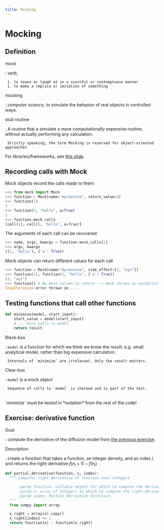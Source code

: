 ```yaml
---
title: Mocking
---
```


Mocking
=======

Definition
----------

<div align="left">
mock

:    *verb*,

     1. to tease or laugh at in a scornful or contemptuous manner
     1. to make a replica or imitation of something

<div class="fragment roll-in">
mocking

:    *computer science*, to simulate the behavior of real objects in controlled ways.
</div>

<div class="fragment roll-in">
stub routine

:    A routine that a simulate a more computationally expensive routine, without actually performing
     any calculation.

     Strictly speaking, the term Mocking is reserved for object-oriented approaches
</div>

For libraries/frameworks, see [this slide](#/MockingFrameworks).
</div>

Recording calls with Mock
-------------------------

<div align="left">
Mock objects record the calls made to them:

``` python
>>> from mock import Mock
>>> function = Mock(name="myroutine", return_value=2)
>>> function(1)
2
>>> function(5, "hello", a=True)
2
>>> function.mock_calls
[call(1), call(5, 'hello', a=True)]
```

The arguments of each call can be recovered

``` python
>>> name, args, kwargs = function.mock_calls[1]
>>> args, kwargs
((1, 'hello'), {'a': True})
```

Mock objects can return different values for each call

``` python
>>> function = Mock(name="myroutine", side_effect=[2, "xyz"])
>>> function(1), function(1, "hello", {'a': True})
(2, "xyz")
>>> function() # No more values to return --> mock throws an exception
StopIteration error thrown in ....
```


</div>


Testing functions that call other functions
-------------------------------------------

``` python
def minimize(model, start_input):
    start_value = model(start_input)
    # ... more calls to model
    return result
```

Black-box

:    `model` is a function for which we think we know the result:
     e.g. small analytical model, rather than big expensive calculation.

     Internals of `minimize` are irrelevant. Only the result matters.

Clear-box

:    `model` is a mock object

     Sequence of calls to `model` is checked and is part of the test.

<br>
<div align="left" class="frament fade-in">
`minimize` must be tested in *isolation* from the rest of the code!
</div>

Exercise: derivative function
-----------------------------

<div align="left">
Goal

:   compute the derivative of the diffusion model from [the previous exercise](#/diffusion).

Description

:   create a function that takes a function, an integer density, and an index $i$, and returns the
    right-derivative   $f(n_i + 1) - f(n_i)$

``` python
def partial_derivative(function, x, index):
  """ Computes right derivative of function over integers

      :param function: callable object for which to compute the derivative
      :param x: array of integers at which to compute the right-derivative
      :param index: Partial derivative direction.
  """
  from numpy import array

  x_right = array(x).copy()
  x_right[index] += 1
  return function(x) - function(x_right)
```

</div>
